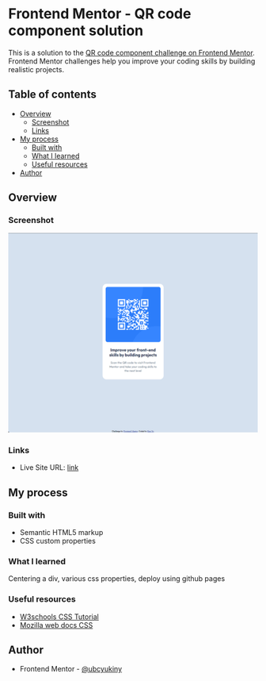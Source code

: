# Frontend Mentor - QR code component solution

This is a solution to the [QR code component challenge on Frontend Mentor](https://www.frontendmentor.io/challenges/qr-code-component-iux_sIO_H). Frontend Mentor challenges help you improve your coding skills by building realistic projects. 

## Table of contents

- [Overview](#overview)
  - [Screenshot](#screenshot)
  - [Links](#links)
- [My process](#my-process)
  - [Built with](#built-with)
  - [What I learned](#what-i-learned)
  - [Useful resources](#useful-resources)
- [Author](#author)

## Overview

### Screenshot

![](./screenshot.png)


### Links

- Live Site URL: [link](https://ubcyukiny.github.io/qr-code-component/)

## My process

### Built with

- Semantic HTML5 markup
- CSS custom properties



### What I learned

Centering a div, various css properties, deploy using github pages


### Useful resources

- [W3schools CSS Tutorial](https://www.w3schools.com/css/default.asp)
- [Mozilla web docs CSS](https://developer.mozilla.org/en-US/docs/Web/CSS)


## Author

- Frontend Mentor - [@ubcyukiny](https://www.frontendmentor.io/profile/ubcyukiny)
